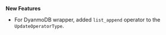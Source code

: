 **New Features**

* For DyanmoDB wrapper, added `list_append` operator to the `UpdateOperatorType`.
